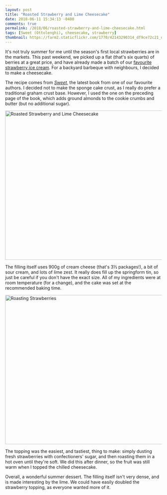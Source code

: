 ```yaml
---
layout: post
title: "Roasted Strawberry and Lime Cheesecake"
date: 2018-06-11 15:34:13 -0400
comments: true
permalink: /2018/06/roasted-strawberry-and-lime-cheesecake.html
tags: [Sweet (Ottolenghi), cheesecake, strawberry]
thumbnail: https://farm2.staticflickr.com/1770/42143290314_df9ce72c21_q.jpg
---
```


It's not truly summer for me until the season's first local strawberries are
in the markets. This past weekend, we picked up a flat (that's six quarts) of 
berries at a great price, and have already made a batch of our 
[favourite strawberry ice cream](http://www.gnufmuffin.com/2014/07/strawberry-ice-cream.html).
For a backyard barbeque with neighbours, I decided to make a cheesecake.

The recipe comes from [_Sweet_](/tag/sweet-%28ottolenghi%29/), the latest
book from one of our favourite authors. I decided not to make the sponge
cake crust, as I really do prefer a traditional graham crust base. However,
I used the one on the preceding page of the book, which adds ground almonds
to the cookie crumbs and butter (but no additional sugar).

<a data-flickr-embed="true"  href="https://www.flickr.com/photos/gnuf/42143290314" title="Roasted Strawberry and Lime Cheesecake"><img src="https://farm2.staticflickr.com/1770/42143290314_df9ce72c21_z.jpg" width="640" height="480" alt="Roasted Strawberry and Lime Cheesecake"></a><script async src="//embedr.flickr.com/assets/client-code.js" charset="utf-8"></script>

The filling itself uses 900g of cream cheese (that's 3½ packages!), a bit of
sour cream, and lots of lime zest. It really does fill up the springform tin,
so just be careful if you don't have the exact size. All of my ingredients
were at room temperature (for a change), and the cake was set at the recommended
baking time.

<a data-flickr-embed="true"  href="https://www.flickr.com/photos/gnuf/42812482982/in/photostream/" title="Roasting Strawberries"><img src="https://farm2.staticflickr.com/1744/42812482982_cd8783295f_z.jpg" width="640" height="480" alt="Roasting Strawberries"></a><script async src="//embedr.flickr.com/assets/client-code.js" charset="utf-8"></script>

The topping was the easiest, and tastiest, thing to make: simply dusting fresh
strawberries with confectioners' sugar, and then roasting them in a hot oven
until they're soft. We did this after dinner, so the fruit was still warm
when I topped the chilled cheesecake.

Overall, a wonderful summer dessert. The filling itself isn't very dense, and
is made interesting by the lime. We could have easily doubled the strawberry
topping, as everyone wanted more of it.

